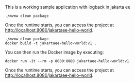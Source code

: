 
This is a working sample application with logback in jakarta ee 

```
./mvnw clean package 
```
Once the runtime starts, you can access the project at [http://localhost:8080/jakartaee-hello-world](http://localhost:8080/jakartaee-hello-world).
```
./mvnw clean package
docker build -t jakartaee-hello-world:v1 .
```

You can then run the Docker image by executing:

```
docker run -it --rm -p 8080:8080 jakartaee-hello-world:v1
```

Once the runtime starts, you can access the project at [http://localhost:8080/jakartaee-hello-world](http://localhost:8080/jakartaee-hello-world).
